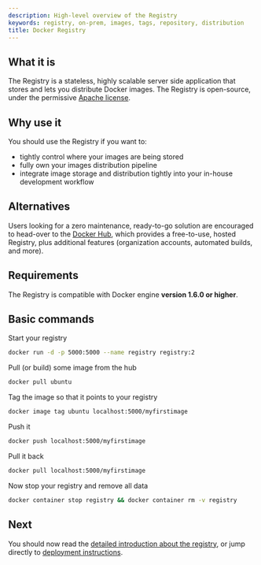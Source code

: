 ```yaml
---
description: High-level overview of the Registry
keywords: registry, on-prem, images, tags, repository, distribution
title: Docker Registry
---
```


## What it is

The Registry is a stateless, highly scalable server side application that stores
and lets you distribute Docker images. The Registry is open-source, under the
permissive [Apache license](https://en.wikipedia.org/wiki/Apache_License).

## Why use it

You should use the Registry if you want to:

 * tightly control where your images are being stored
 * fully own your images distribution pipeline
 * integrate image storage and distribution tightly into your in-house development workflow

## Alternatives

Users looking for a zero maintenance, ready-to-go solution are encouraged to
head-over to the [Docker Hub](https://hub.docker.com), which provides a
free-to-use, hosted Registry, plus additional features (organization accounts,
automated builds, and more).

## Requirements

The Registry is compatible with Docker engine **version 1.6.0 or higher**.

## Basic commands

Start your registry

```sh
docker run -d -p 5000:5000 --name registry registry:2
```

Pull (or build) some image from the hub

```sh
docker pull ubuntu
```

Tag the image so that it points to your registry

```sh
docker image tag ubuntu localhost:5000/myfirstimage
```

Push it

```sh
docker push localhost:5000/myfirstimage
```

Pull it back

```sh
docker pull localhost:5000/myfirstimage
```

Now stop your registry and remove all data

```sh
docker container stop registry && docker container rm -v registry
```

## Next

You should now read the [detailed introduction about the registry](about),
or jump directly to [deployment instructions](about/deploying).
